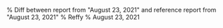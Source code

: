 % Diff between report from "August 23, 2021" and reference report from "August 23, 2021"
% Reffy
% August 23, 2021

